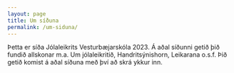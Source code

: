 ```yaml
---
layout: page
title: Um síðuna
permalink: /um-siduna/
---
```


Þetta er síða Jólaleikrits Vesturbæjarskóla 2023.
Á aðal síðunni getið þið fundið allskonar m.a. Um jólaleikritið, Handritsýnishorn, Leikarana o.s.f.
Þið getið komist á aðal síðuna með því að skrá ykkur inn.
